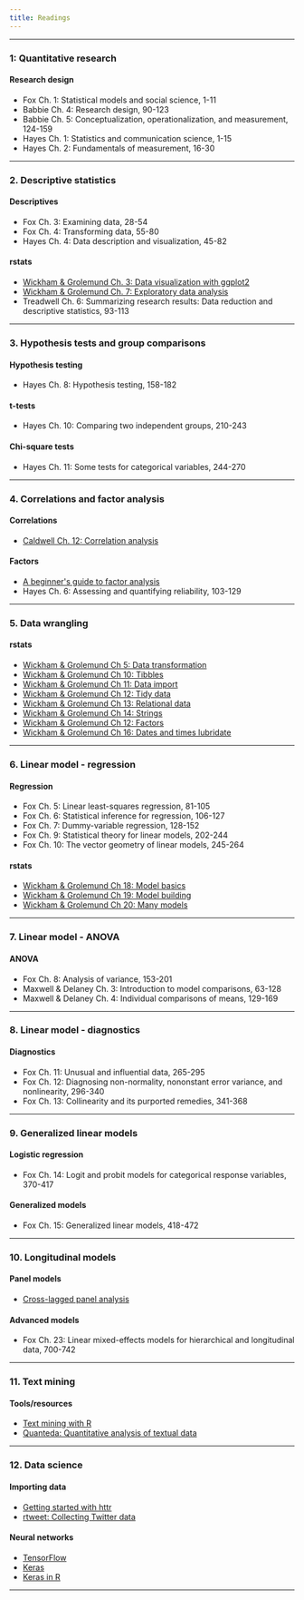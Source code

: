 ```yaml
---
title: Readings
---
```


<hr>


### 1: Quantitative research

#### Research design

  - Fox Ch. 1: Statistical models and social science, 1-11
  - Babbie Ch. 4: Research design, 90-123
  - Babbie Ch. 5: Conceptualization, operationalization, and
    measurement, 124-159
  - <extra>Hayes Ch. 1: Statistics and communication science,
    1-15</extra>
  - <extra>Hayes Ch. 2: Fundamentals of measurement, 16-30</extra>

<hr>


### 2. Descriptive statistics

#### Descriptives

  - Fox Ch. 3: Examining data, 28-54
  - Fox Ch. 4: Transforming data, 55-80
  - <extra>Hayes Ch. 4: Data description and visualization,
    45-82</extra>

#### rstats

  - [Wickham & Grolemund Ch. 3: Data visualization with ggplot2](http://r4ds.had.co.nz/data-visualisation.html)
  - [Wickham & Grolemund Ch. 7: Exploratory data analysis](http://r4ds.had.co.nz/exploratory-data-analysis.html)
  - <extra>Treadwell Ch. 6: Summarizing research results: Data reduction
    and descriptive statistics, 93-113</extra>

<hr>


### 3. Hypothesis tests and group comparisons

#### Hypothesis testing

  - <extra>Hayes Ch. 8: Hypothesis testing, 158-182</extra>

#### t-tests

  - <extra>Hayes Ch. 10: Comparing two independent groups,
    210-243</extra>

#### Chi-square tests

  - <extra>Hayes Ch. 11: Some tests for categorical variables,
    244-270</extra>

<hr>



### 4. Correlations and factor analysis

#### Correlations
  - [Caldwell Ch. 12: Correlation analysis](stats-unplugged-cor.pdf)

#### Factors
  - [A beginner's guide to factor analysis](http://www.tqmp.org/RegularArticles/vol09-2/p079/p079.pdf)
  - <extra>Hayes Ch. 6: Assessing and quantifying reliability,
    103-129</extra>

<hr>


### 5. Data wrangling

#### rstats

  - [Wickham & Grolemund Ch 5: Data transformation](http://r4ds.had.co.nz/transform.html)
  - [Wickham & Grolemund Ch 10: Tibbles](http://r4ds.had.co.nz/tibbles.html)
  - [Wickham & Grolemund Ch 11: Data import](http://r4ds.had.co.nz/data-import.html)
  - [Wickham & Grolemund Ch 12: Tidy data](http://r4ds.had.co.nz/tidy-data.html)
  -  <extra>[Wickham & Grolemund Ch 13: Relational data](http://r4ds.had.co.nz/relational-data.html) </extra>
  - <extra>[Wickham & Grolemund Ch 14: Strings](http://r4ds.had.co.nz/strings.html)</extra>
  - [Wickham & Grolemund Ch 12: Factors](http://r4ds.had.co.nz/factors.html)
  - <extra>[Wickham & Grolemund Ch 16: Dates and times lubridate](http://r4ds.had.co.nz/dates-and-times.html)</extra>

<hr>


### 6. Linear model - regression

#### Regression

  - Fox Ch. 5: Linear least-squares regression, 81-105
  - Fox Ch. 6: Statistical inference for regression, 106-127
  - Fox Ch. 7: Dummy-variable regression, 128-152
  - <extra>Fox Ch. 9: Statistical theory for linear models,
    202-244</extra>
  - <extra>Fox Ch. 10: The vector geometry of linear models,
    245-264</extra>

#### rstats

  - [Wickham & Grolemund Ch 18: Model basics](http://r4ds.had.co.nz/model-basics.html)
  - [Wickham & Grolemund Ch 19: Model building](http://r4ds.had.co.nz/model-building.html)
  - [Wickham & Grolemund Ch 20: Many models](http://r4ds.had.co.nz/many-models.html)

<hr>


### 7. Linear model - ANOVA

#### ANOVA

  - Fox Ch. 8: Analysis of variance, 153-201
  - <extra>Maxwell & Delaney Ch. 3: Introduction to model comparisons,
    63-128</extra>
  - <extra>Maxwell & Delaney Ch. 4: Individual comparisons of means,
    129-169</extra>

<hr>


### 8. Linear model - diagnostics

#### Diagnostics

  - Fox Ch. 11: Unusual and influential data, 265-295
  - Fox Ch. 12: Diagnosing non-normality, nononstant error variance, and
    nonlinearity, 296-340
  - Fox Ch. 13: Collinearity and its purported remedies, 341-368

<hr>


### 9. Generalized linear models

#### Logistic regression
  - Fox Ch. 14: Logit and probit models for categorical response
    variables, 370-417

#### Generalized models
  - Fox Ch. 15: Generalized linear models, 418-472

<hr>


### 10. Longitudinal models

#### Panel models
  - [Cross-lagged panel analysis](https://www.researchgate.net/publication/307963897_Cross-Lagged_Panel_Analysis)

#### Advanced models
  - <extra>Fox Ch. 23: Linear mixed-effects models for hierarchical and
    longitudinal data, 700-742</extra>

<hr>


### 11. Text mining

#### Tools/resources
  - [Text mining with R](https://www.tidytextmining.com/)
  - [Quanteda: Quantitative analysis of textual data](https://tutorials.quanteda.io/)

<hr>


### 12. Data science

#### Importing data
  - [Getting started with httr](https://cran.r-project.org/web/packages/httr/vignettes/quickstart.html)
  - [rtweet: Collecting Twitter data](https://rtweet.info)

#### Neural networks
  - [TensorFlow](https://www.tensorflow.org/)
  - [Keras](https://keras.io/)
  - [Keras in R](https://keras.rstudio.com/)

<hr>
